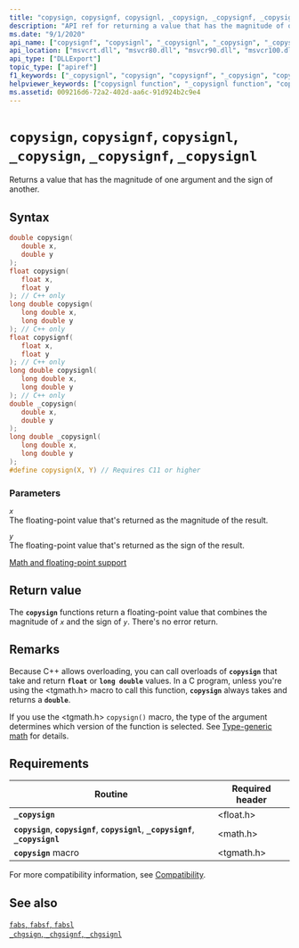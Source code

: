```yaml
---
title: "copysign, copysignf, copysignl, _copysign, _copysignf, _copysignl"
description: "API ref for returning a value that has the magnitude of one argument and the sign of another using copysign()"
ms.date: "9/1/2020"
api_name: ["copysignf", "copysignl", "_copysignl", "_copysign", "_copysignf", "copysign"]
api_location: ["msvcrt.dll", "msvcr80.dll", "msvcr90.dll", "msvcr100.dll", "msvcr100_clr0400.dll", "msvcr110.dll", "msvcr110_clr0400.dll", "msvcr120.dll", "msvcr120_clr0400.dll", "ucrtbase.dll", "api-ms-win-crt-math-l1-1-0.dll"]
api_type: ["DLLExport"]
topic_type: ["apiref"]
f1_keywords: ["_copysignl", "copysign", "copysignf", "_copysign", "copysignl", "_copysignf"]
helpviewer_keywords: ["copysignl function", "_copysignl function", "copysign function", "_copysignf function", "_copysign function", "copysignf function"]
ms.assetid: 009216d6-72a2-402d-aa6c-91d924b2c9e4
---
```

# `copysign`, `copysignf`, `copysignl`, `_copysign`, `_copysignf`, `_copysignl`

Returns a value that has the magnitude of one argument and the sign of another.

## Syntax

```C
double copysign(
   double x,
   double y
);
float copysign(
   float x,
   float y
); // C++ only
long double copysign(
   long double x,
   long double y
); // C++ only
float copysignf(
   float x,
   float y
); // C++ only
long double copysignl(
   long double x,
   long double y
); // C++ only
double _copysign(
   double x,
   double y
);
long double _copysignl(
   long double x,
   long double y
);
#define copysign(X, Y) // Requires C11 or higher
```

### Parameters

*`x`*\
The floating-point value that's returned as the magnitude of the result.

*`y`*\
The floating-point value that's returned as the sign of the result.

[Math and floating-point support](../floating-point-support.md)

## Return value

The **`copysign`** functions return a floating-point value that combines the magnitude of *`x`* and the sign of *`y`*. There's no error return.

## Remarks

Because C++ allows overloading, you can call overloads of **`copysign`** that take and return **`float`** or **`long double`** values. In a C program, unless you're using the \<tgmath.h> macro to call this function, **`copysign`** always takes and returns a **`double`**.

If you use the \<tgmath.h> `copysign()` macro, the type of the argument determines which version of the function is selected. See [Type-generic math](../tgmath.md) for details.

## Requirements

| Routine | Required header |
|---|---|
| **`_copysign`** | \<float.h> |
| **`copysign`**, **`copysignf`**, **`copysignl`**, **`_copysignf`**, **`_copysignl`** | \<math.h> |
| **`copysign`** macro | \<tgmath.h> |

For more compatibility information, see [Compatibility](../compatibility.md).

## See also

[`fabs`, `fabsf`, `fabsl`](fabs-fabsf-fabsl.md)\
[`_chgsign`, `_chgsignf`, `_chgsignl`](chgsign-chgsignf-chgsignl.md)
